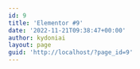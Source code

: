 ```yaml
---
id: 9
title: 'Elementor #9'
date: '2022-11-21T09:38:47+00:00'
author: kydoniai
layout: page
guid: 'http://localhost/?page_id=9'
---
```


